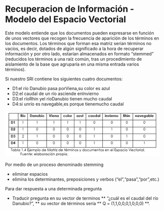 # Recuperacion de Información - Modelo del Espacio Vectorial

Este modelo entiende que los documentos pueden expresarse en función de
unos vectores que recogen la frecuencia de aparición de los términos en
los documentos. Los términos que forman esa matriz serían términos no vacíos,
es decir, dotados de algún significado a la hora de recuperar información y 
por otro lado, estarían almacenados en formato “stemmed”
(reducidos los términos a una raíz común, tras un procedimiento de
aislamiento de la base que agruparía en una misma entrada varios términos). 

Si nuestro SRI contiene los siguientes cuatro documentos: 

+ D1:el río Danubio pasa porViena,su color es azul 
+ D2:el caudal de un río asciende enInvierno 
+ D3:el ríoRhin yel ríoDanubio tienen mucho caudal 
+ D4:si unrío es navegable,es porque tienemucho caudal

![Minion](https://github.com/fresko/IR_lab1/blob/master/img/matriz_td.png)

 Por medio de un proceso denominado stemming
 + eliminar espacios
 + elimina los determinantes, preposiciones y verbos (“el”,“pasa”,“por”,etc.)

Para dar respuesta a una determinada pregunta 
 + Traducir pregunta en su vector de terminos
  ** “¿cuál es el caudal del río Danubio?”, **
   su vector de términos sería ** Q = (1,1,0,0,0,1,0,0,0) **. 
